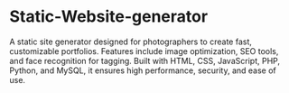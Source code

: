 # Static-Website-generator
A static site generator designed for photographers to create fast, customizable portfolios. Features include image optimization, SEO tools, and face recognition for tagging. Built with HTML, CSS, JavaScript, PHP, Python, and MySQL, it ensures high performance, security, and ease of use.
